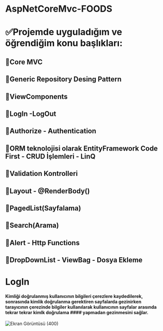 # AspNetCoreMvc-FOODS
# ✅Projemde uyguladığım ve öğrendiğim konu başlıkları:
## 💎Core MVC
## 💎Generic Repository Desing Pattern
## 💎ViewComponents
## 💎LogIn -LogOut
## 💎Authorize - Authentication
## 💎ORM teknolojisi olarak EntityFramework  Code First - CRUD İşlemleri - LinQ
## 💎Validation Kontrolleri
## 💎Layout - @RenderBody() 
## 💎PagedList(Sayfalama) 
## 💎Search(Arama) 
## 💎Alert - Http Functions 
## 💎DropDownList - ViewBag - Dosya Ekleme
# LogIn
#### Kimliği doğrulanmış kullanıcının bilgileri çerezlere kaydedilerek, sonrasında kimlik doğrulanma gerektiren sayfalarda gezinirken tarayıcının çerezinde bilgiler kullanılarak kullanıcının sayfalar arasında tekrar tekrar kimlk doğrulama #### yapmadan gezinmesini sağlar.
![Ekran Görüntüsü (400)](https://github.com/user-attachments/assets/51c0d24b-5bb5-4f02-80dd-0fb2e00efe50)
